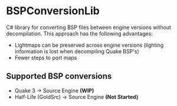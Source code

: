 # BSPConversionLib
C# library for converting BSP files between engine versions without decompilation. This approach has the following advantages:
- Lightmaps can be preserved across engine versions (lighting information is lost when decompiling Quake BSP's)
- Fewer steps to port maps

## Supported BSP conversions
- Quake 3 -> Source Engine **(WIP)**
- Half-Life (GoldSrc) -> Source Engine **(Not Started)**
